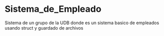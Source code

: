 # Sistema_de_Empleado
Sistema de un grupo de la UDB donde es un sistema basico de empleados usando struct y guardado de archivos
